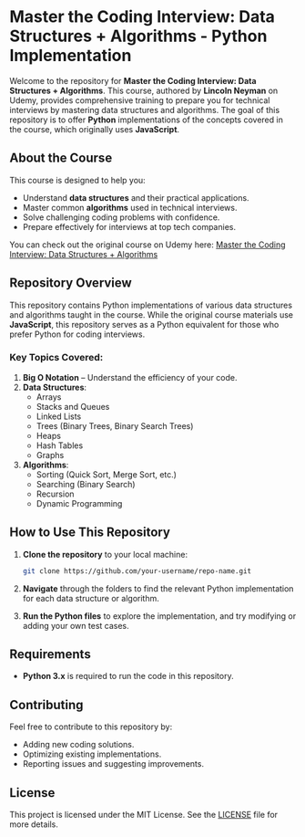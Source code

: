 # Master the Coding Interview: Data Structures + Algorithms - Python Implementation

Welcome to the repository for **Master the Coding Interview: Data Structures + Algorithms**. This course, authored by **Lincoln Neyman** on Udemy, provides comprehensive training to prepare you for technical interviews by mastering data structures and algorithms. The goal of this repository is to offer **Python** implementations of the concepts covered in the course, which originally uses **JavaScript**.

## About the Course

This course is designed to help you:

- Understand **data structures** and their practical applications.
- Master common **algorithms** used in technical interviews.
- Solve challenging coding problems with confidence.
- Prepare effectively for interviews at top tech companies.

You can check out the original course on Udemy here: [Master the Coding Interview: Data Structures + Algorithms](https://www.udemy.com/course/master-the-coding-interview-data-structures-algorithms/?utm_source=adwords&utm_medium=udemyads&utm_campaign=Search_DSA_Beta_Prof_la.EN_cc.ROW-English&campaigntype=Search&portfolio=ROW-English&language=EN&product=Course&test=&audience=DSA&topic=&priority=Beta&utm_content=deal4584&utm_term=_._ag_162511579404_._ad_696197165418_._kw__._de_c_._dm__._pl__._ti_dsa-1677053911088_._li_2040_._pd__._&matchtype=&gad_source=1&gclid=Cj0KCQjwjY64BhCaARIsAIfc7Yb0mpBN2KN8HS8AzTt9bcLqm1AjjvhoKnJb17u-RudyxR3BJ1BvRiIaAi9eEALw_wcB)

## Repository Overview

This repository contains Python implementations of various data structures and algorithms taught in the course. While the original course materials use **JavaScript**, this repository serves as a Python equivalent for those who prefer Python for coding interviews.

### Key Topics Covered:

1. **Big O Notation** – Understand the efficiency of your code.
2. **Data Structures**:
   - Arrays
   - Stacks and Queues
   - Linked Lists
   - Trees (Binary Trees, Binary Search Trees)
   - Heaps
   - Hash Tables
   - Graphs
3. **Algorithms**:
   - Sorting (Quick Sort, Merge Sort, etc.)
   - Searching (Binary Search)
   - Recursion
   - Dynamic Programming

## How to Use This Repository

1. **Clone the repository** to your local machine:

   ```bash
   git clone https://github.com/your-username/repo-name.git
   ```

2. **Navigate** through the folders to find the relevant Python implementation for each data structure or algorithm.

3. **Run the Python files** to explore the implementation, and try modifying or adding your own test cases.

## Requirements

- **Python 3.x** is required to run the code in this repository.

## Contributing

Feel free to contribute to this repository by:

- Adding new coding solutions.
- Optimizing existing implementations.
- Reporting issues and suggesting improvements.

## License

This project is licensed under the MIT License. See the [LICENSE](LICENSE) file for more details.
